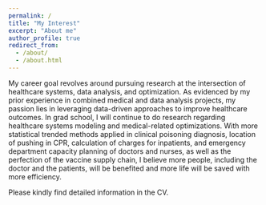 ```yaml
---
permalink: /
title: "My Interest"
excerpt: "About me"
author_profile: true
redirect_from: 
  - /about/
  - /about.html
---
```


My career goal revolves around pursuing research at the intersection of healthcare systems, data analysis, and optimization. As evidenced by my prior experience in combined medical and data analysis projects, my passion lies in leveraging data-driven approaches to improve healthcare outcomes. In grad school, I will continue to do research regarding healthcare systems modeling and medical-related optimizations. With more statistical trended methods applied in clinical poisoning diagnosis, location of pushing in CPR, calculation of charges for inpatients, and emergency department capacity planning of doctors and nurses, as well as the perfection of the vaccine supply chain, I believe more people, including the doctor and the patients, will be benefited and more life will be saved with more efficiency.

Please kindly find detailed information in the CV.
